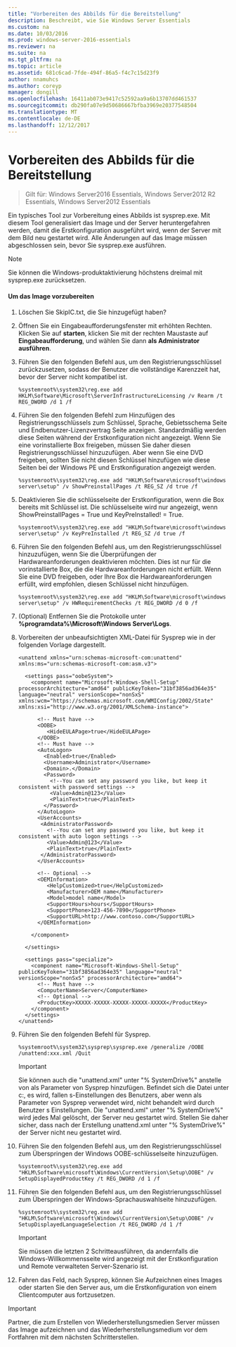 ```yaml
---
title: "Vorbereiten des Abbilds für die Bereitstellung"
description: Beschreibt, wie Sie Windows Server Essentials
ms.custom: na
ms.date: 10/03/2016
ms.prod: windows-server-2016-essentials
ms.reviewer: na
ms.suite: na
ms.tgt_pltfrm: na
ms.topic: article
ms.assetid: 681c6cad-7fde-494f-86a5-f4c7c15d23f9
author: nnamuhcs
ms.author: coreyp
manager: dongill
ms.openlocfilehash: 16411ab073e9417c52592aa9a6b13707dd461537
ms.sourcegitcommit: db290fa07e9d50686667bfba3969e20377548504
ms.translationtype: MT
ms.contentlocale: de-DE
ms.lasthandoff: 12/12/2017
---
```

# <a name="preparing-the-image-for-deployment"></a>Vorbereiten des Abbilds für die Bereitstellung

>Gilt für: Windows Server2016 Essentials, Windows Server2012 R2 Essentials, Windows Server2012 Essentials

Ein typisches Tool zur Vorbereitung eines Abbilds ist sysprep.exe. Mit diesem Tool generalisiert das Image und der Server heruntergefahren werden, damit die Erstkonfiguration ausgeführt wird, wenn der Server mit dem Bild neu gestartet wird. Alle Änderungen auf das Image müssen abgeschlossen sein, bevor Sie sysprep.exe ausführen.  
  
> [!NOTE]
>  Sie können die Windows-produktaktivierung höchstens dreimal mit sysprep.exe zurücksetzen.  
  
#### <a name="to-prepare-the-image"></a>Um das Image vorzubereiten  
  
1.  Löschen Sie SkipIC.txt, die Sie hinzugefügt haben?  
  
2.  Öffnen Sie ein Eingabeaufforderungsfenster mit erhöhten Rechten. Klicken Sie auf **starten**, klicken Sie mit der rechten Maustaste auf **Eingabeaufforderung**, und wählen Sie dann **als Administrator ausführen**.  
  
3.  Führen Sie den folgenden Befehl aus, um den Registrierungsschlüssel zurückzusetzen, sodass der Benutzer die vollständige Karenzzeit hat, bevor der Server nicht kompatibel ist.  
  
    ```  
    %systemroot%\system32\reg.exe add HKLM\Software\Microsoft\ServerInfrastructureLicensing /v Rearm /t REG_DWORD /d 1 /f  
    ```  
  
4.  Führen Sie den folgenden Befehl zum Hinzufügen des Registrierungsschlüssels zum Schlüssel, Sprache, Gebietsschema Seite und Endbenutzer-Lizenzvertrag Seite anzeigen. Standardmäßig werden diese Seiten während der Erstkonfiguration nicht angezeigt. Wenn Sie eine vorinstallierte Box freigeben, müssen Sie daher diesen Registrierungsschlüssel hinzuzufügen. Aber wenn Sie eine DVD freigeben, sollten Sie nicht diesen Schlüssel hinzufügen wie diese Seiten bei der Windows PE und Erstkonfiguration angezeigt werden.  
  
    ```  
    %systemroot%\system32\reg.exe add "HKLM\Software\microsoft\windows server\setup" /v ShowPreinstallPages /t REG_SZ /d true /f  
    ```  
  
5.  Deaktivieren Sie die schlüsselseite der Erstkonfiguration, wenn die Box bereits mit Schlüssel ist. Die schlüsselseite wird nur angezeigt, wenn ShowPreinstallPages = True und KeyPreInstalled! = True.  
  
    ```  
    %systemroot%\system32\reg.exe add "HKLM\Software\microsoft\windows server\setup" /v KeyPreInstalled /t REG_SZ /d true /f  
    ```  
  
6.  Führen Sie den folgenden Befehl aus, um den Registrierungsschlüssel hinzuzufügen, wenn Sie die Überprüfungen der Hardwareanforderungen deaktivieren möchten. Dies ist nur für die vorinstallierte Box, die die Hardwareanforderungen nicht erfüllt. Wenn Sie eine DVD freigeben, oder Ihre Box die Hardwareanforderungen erfüllt, wird empfohlen, diesen Schlüssel nicht hinzufügen.  
  
    ```  
    %systemroot%\system32\reg.exe add "HKLM\Software\microsoft\windows server\setup" /v HWRequirementChecks /t REG_DWORD /d 0 /f  
    ```  
  
7.  (Optional) Entfernen Sie die Protokolle unter **%programdata%\Microsoft\Windows Server\Logs**.  
  
8.  Vorbereiten der unbeaufsichtigten XML-Datei für Sysprep wie in der folgenden Vorlage dargestellt.  
  
    ```  
    <unattend xmlns="urn:schemas-microsoft-com:unattend" xmlns:ms="urn:schemas-microsoft-com:asm.v3">  
  
      <settings pass="oobeSystem">  
        <component name="Microsoft-Windows-Shell-Setup" processorArchitecture="amd64" publicKeyToken="31bf3856ad364e35" language="neutral" versionScope="nonSxS" xmlns:wcm="https://schemas.microsoft.com/WMIConfig/2002/State" xmlns:xsi="http://www.w3.org/2001/XMLSchema-instance">  
  
          <!-- Must have -->  
          <OOBE>  
             <HideEULAPage>true</HideEULAPage>  
          </OOBE>  
          <!-- Must have -->  
          <AutoLogon>   
            <Enabled>true</Enabled>   
            <Username>Administrator</Username>   
            <Domain>.</Domain>   
            <Password>   
              <!--You can set any password you like, but keep it consistent with password settings -->       
              <Value>Admin@123</Value>   
              <PlainText>true</PlainText>   
            </Password>   
          </AutoLogon>   
          <UserAccounts>   
           <AdministratorPassword>   
             <!--You can set any password you like, but keep it consistent with auto logon settings -->       
             <Value>Admin@123</Value>   
             <PlainText>true</PlainText>   
           </AdministratorPassword>   
          </UserAccounts>  
  
          <!-- Optional -->  
          <OEMInformation>  
             <HelpCustomized>true</HelpCustomized>  
             <Manufacturer>OEM name</Manufacturer>  
             <Model>model name</Model>  
             <SupportHours>hours</SupportHours>  
             <SupportPhone>123-456-7890</SupportPhone>  
             <SupportURL>http://www.contoso.com</SupportURL>  
          </OEMInformation>  
  
        </component>  
  
      </settings>  
  
      <settings pass="specialize">  
        <component name="Microsoft-Windows-Shell-Setup" publicKeyToken="31bf3856ad364e35" language="neutral" versionScope="nonSxS" processorArchitecture="amd64">  
          <!-- Must have -->  
          <ComputerName>Server</ComputerName>          
          <!-- Optional -->  
          <ProductKey>XXXXX-XXXXX-XXXXX-XXXXX-XXXXX</ProductKey>  
        </component>  
      </settings>  
    </unattend>  
    ```  
  
9. Führen Sie den folgenden Befehl für Sysprep.  
  
    ```  
    %systemroot%\system32\sysprep\sysprep.exe /generalize /OOBE /unattend:xxx.xml /Quit  
    ```  
  
    > [!IMPORTANT]
    >  Sie können auch die "unattend.xml" unter "% SystemDrive%" anstelle von als Parameter von Sysprep hinzufügen. Befindet sich die Datei unter c:\, es wird, fallen s-Einstellungen des Benutzers, aber wenn als Parameter von Sysprep verwendet wird, nicht behandelt wird durch Benutzer s Einstellungen. Die "unattend.xml" unter "% SystemDrive%" wird jedes Mal gelöscht, der Server neu gestartet wird. Stellen Sie daher sicher, dass nach der Erstellung unattend.xml unter "% SystemDrive%" der Server nicht neu gestartet wird.  
  
10. Führen Sie den folgenden Befehl aus, um den Registrierungsschlüssel zum Überspringen der Windows OOBE-schlüsselseite hinzuzufügen.  
  
    ```  
    %systemroot%\system32\reg.exe add "HKLM\Software\microsoft\Windows\CurrentVersion\Setup\OOBE" /v SetupDisplayedProductKey /t REG_DWORD /d 1 /f  
    ```  
  
11. Führen Sie den folgenden Befehl aus, um den Registrierungsschlüssel zum Überspringen der Windows-Sprachauswahlseite hinzuzufügen.  
  
    ```  
    %systemroot%\system32\reg.exe add "HKLM\Software\microsoft\Windows\CurrentVersion\Setup\OOBE" /v SetupDisplayedLanguageSelection /t REG_DWORD /d 1 /f  
    ```  
  
    > [!IMPORTANT]
    >  Sie müssen die letzten 2 Schritteausführen, da andernfalls die Windows-Willkommensseite wird angezeigt mit der Erstkonfiguration und Remote verwalteten Server-Szenario ist.  
  
12. Fahren das Feld, nach Sysprep, können Sie Aufzeichnen eines Images oder starten Sie den Server aus, um die Erstkonfiguration von einem Clientcomputer aus fortzusetzen.  
  
> [!IMPORTANT]
>  Partner, die zum Erstellen von Wiederherstellungsmedien Server müssen das Image aufzeichnen und das Wiederherstellungsmedium vor dem Fortfahren mit dem nächsten Schritterstellen.